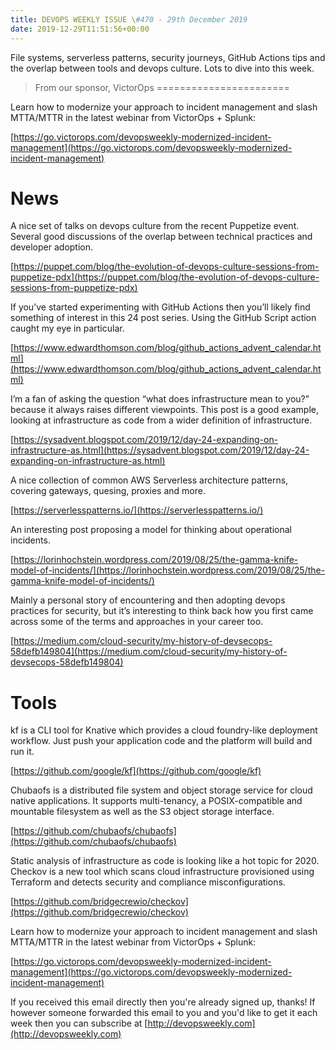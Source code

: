 ```yaml
---
title: DEVOPS WEEKLY ISSUE \#470 - 29th December 2019 
date: 2019-12-29T11:51:56+00:00
---
```


File systems, serverless patterns, security journeys, GitHub Actions tips and the overlap between tools and devops culture. Lots to dive into this week.


>From our sponsor, VictorOps
=======================

Learn how to modernize your approach to incident management and slash MTTA/MTTR in the latest webinar from VictorOps + Splunk:

[https://go.victorops.com/devopsweekly-modernized-incident-management](https://go.victorops.com/devopsweekly-modernized-incident-management)


News
====

A nice set of talks on devops culture from the recent Puppetize event. Several good discussions of the overlap between technical practices and developer adoption.

[https://puppet.com/blog/the-evolution-of-devops-culture-sessions-from-puppetize-pdx](https://puppet.com/blog/the-evolution-of-devops-culture-sessions-from-puppetize-pdx)


If you’ve started experimenting with GitHub Actions then you’ll likely find something of interest in this 24 post series. Using the GitHub Script action caught my eye in particular.

[https://www.edwardthomson.com/blog/github_actions_advent_calendar.html](https://www.edwardthomson.com/blog/github_actions_advent_calendar.html)


I’m a fan of asking the question “what does infrastructure mean to you?” because it always raises different viewpoints. This post is a good example, looking at infrastructure as code from a wider definition of infrastructure.

[https://sysadvent.blogspot.com/2019/12/day-24-expanding-on-infrastructure-as.html](https://sysadvent.blogspot.com/2019/12/day-24-expanding-on-infrastructure-as.html)


A nice collection of common AWS Serverless architecture patterns, covering gateways, quesing, proxies and more.

[https://serverlesspatterns.io/](https://serverlesspatterns.io/)


An interesting post proposing a model for thinking about operational incidents.

[https://lorinhochstein.wordpress.com/2019/08/25/the-gamma-knife-model-of-incidents/](https://lorinhochstein.wordpress.com/2019/08/25/the-gamma-knife-model-of-incidents/)


Mainly a personal story of encountering and then adopting devops practices for security, but it’s interesting to think back how you first came across some of the terms and approaches in your career too.

[https://medium.com/cloud-security/my-history-of-devsecops-58defb149804](https://medium.com/cloud-security/my-history-of-devsecops-58defb149804)



Tools
=====

kf is a CLI tool for Knative which provides a cloud foundry-like deployment workflow. Just push your application code and the platform will build and run it.

[https://github.com/google/kf](https://github.com/google/kf)


Chubaofs is a distributed file system and object storage service for cloud native applications. It supports multi-tenancy, a POSIX-compatible and mountable filesystem as well as the S3 object storage interface.

[https://github.com/chubaofs/chubaofs](https://github.com/chubaofs/chubaofs)


Static analysis of infrastructure as code is looking like a hot topic for 2020. Checkov is a new tool which scans cloud infrastructure provisioned using Terraform and detects security and compliance misconfigurations.

[https://github.com/bridgecrewio/checkov](https://github.com/bridgecrewio/checkov)


Learn how to modernize your approach to incident management and slash MTTA/MTTR in the latest webinar from VictorOps + Splunk:

[https://go.victorops.com/devopsweekly-modernized-incident-management](https://go.victorops.com/devopsweekly-modernized-incident-management)


If you received this email directly then you're already signed up, thanks! If however someone forwarded this email to you and you'd like to get it each week then you can subscribe at [http://devopsweekly.com](http://devopsweekly.com)

